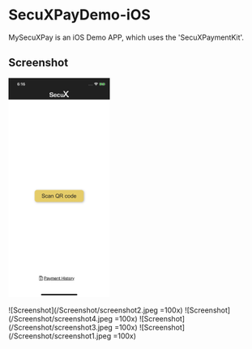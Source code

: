 # SecuXPayDemo-iOS

MySecuXPay is an iOS Demo APP, which uses the 'SecuXPaymentKit'. 

## Screenshot

<img src="Screenshot/screenshot2.jpeg" width="200">

![Screenshot](/Screenshot/screenshot2.jpeg =100x)
![Screenshot](/Screenshot/screenshot4.jpeg =100x)
![Screenshot](/Screenshot/screenshot3.jpeg =100x)
![Screenshot](/Screenshot/screenshot1.jpeg =100x)

